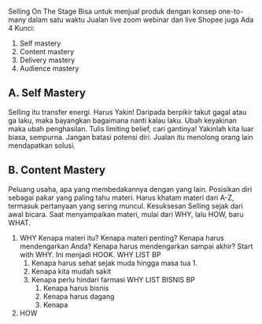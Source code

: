 Selling On The Stage
Bisa untuk menjual produk dengan konsep one-to-many dalam satu waktu
Jualan live zoom webinar dan live Shopee juga
 Ada 4 Kunci:
 1. Self mastery
 2. Content mastery
 3. Delivery mastery
 4. Audience mastery

## A. Self Mastery
Selling itu transfer energi. Harus Yakin! Daripada berpikir takut gagal atau ga laku, maka bayangkan bagaimana nanti kalau laku. Ubah keyakinan maka ubah penghasilan. Tulis limiting belief, cari gantinya!
Yakinlah kita luar biasa, sempurna. Jangan batasi potensi diri. Jualan itu menolong orang lain mendapatkan solusi. 
## B. Content Mastery
Peluang usaha, apa yang membedakannya dengan yang lain. Posisikan diri sebagai pakar yang paling tahu materi. Harus khatam materi dari A-Z, termasuk pertanyaan yang sering muncul. Kesuksesan Selling sejak dari awal bicara. Saat menyampaikan materi, mulai dari WHY, lalu HOW, baru WHAT. 
1. WHY
   Kenapa materi itu? Kenapa materi penting? Kenapa harus mendengarkan Anda? Kenapa harus mendengarkan sampai akhir? Start with WHY. Ini menjadi HOOK.
   WHY LIST BP
	1. Kenapa harus sehat sejak muda hingga masa tua
		1. 
	2. Kenapa kita mudah sakit
	3. Kenapa perlu hindari farmasi
   WHY LIST BISNIS BP
	   1. Kenapa harus bisnis
	   2. Kenapa harus dagang
	   3. Kenapa 
1. HOW 
